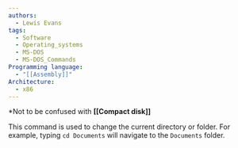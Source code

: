 ```yaml
---
authors: 
  - Lewis Evans
tags:
  - Software
  - Operating_systems
  - MS-DOS
  - MS-DOS_Commands
Programming language:
  - "[[Assembly]]"
Architecture:
  - x86
---
```

*Not to be confused with **[[Compact disk]]**

This command is used to change the current directory or folder. For example, typing `cd Documents` will navigate to the `Documents` folder.